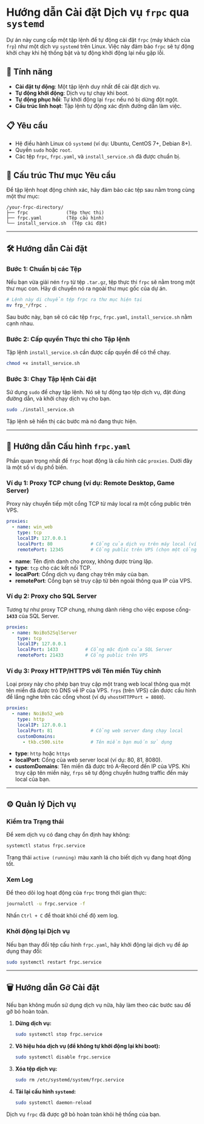 # Hướng dẫn Cài đặt Dịch vụ `frpc` qua `systemd`

Dự án này cung cấp một tập lệnh để tự động cài đặt `frpc` (máy khách của `frp`) như một dịch vụ `systemd` trên Linux. Việc này đảm bảo `frpc` sẽ tự động khởi chạy khi hệ thống bật và tự động khởi động lại nếu gặp lỗi.

## 🚀 Tính năng
- **Cài đặt tự động**: Một tập lệnh duy nhất để cài đặt dịch vụ.
- **Tự động khởi động**: Dịch vụ tự chạy khi boot.
- **Tự động phục hồi**: Tự khởi động lại `frpc` nếu nó bị dừng đột ngột.
- **Cấu trúc linh hoạt**: Tập lệnh tự động xác định đường dẫn làm việc.

## 📋 Yêu cầu
- Hệ điều hành Linux có `systemd` (ví dụ: Ubuntu, CentOS 7+, Debian 8+).
- Quyền `sudo` hoặc `root`.
- Các tệp `frpc`, `frpc.yaml`, và `install_service.sh` đã được chuẩn bị.

## 📂 Cấu trúc Thư mục Yêu cầu
Để tập lệnh hoạt động chính xác, hãy đảm bảo các tệp sau nằm trong cùng một thư mục:

```
/your-frpc-directory/
├── frpc              (Tệp thực thi)
├── frpc.yaml         (Tệp cấu hình)
└── install_service.sh  (Tệp cài đặt)
```

---

## 🛠️ Hướng dẫn Cài đặt

### Bước 1: Chuẩn bị các Tệp
Nếu bạn vừa giải nén `frp` từ tệp `.tar.gz`, tệp thực thi `frpc` sẽ nằm trong một thư mục con. Hãy di chuyển nó ra ngoài thư mục gốc của dự án.

```bash
# Lệnh này di chuyển tệp frpc ra thư mục hiện tại
mv frp_*/frpc .
```
Sau bước này, bạn sẽ có các tệp `frpc`, `frpc.yaml`, `install_service.sh` nằm cạnh nhau.

### Bước 2: Cấp quyền Thực thi cho Tập lệnh
Tập lệnh `install_service.sh` cần được cấp quyền để có thể chạy.

```bash
chmod +x install_service.sh
```

### Bước 3: Chạy Tập lệnh Cài đặt
Sử dụng `sudo` để chạy tập lệnh. Nó sẽ tự động tạo tệp dịch vụ, đặt đúng đường dẫn, và khởi chạy dịch vụ cho bạn.

```bash
sudo ./install_service.sh
```
Tập lệnh sẽ hiển thị các bước mà nó đang thực hiện.

---

## 📝 Hướng dẫn Cấu hình `frpc.yaml`
Phần quan trọng nhất để `frpc` hoạt động là cấu hình các `proxies`. Dưới đây là một số ví dụ phổ biến.

### Ví dụ 1: Proxy TCP chung (ví dụ: Remote Desktop, Game Server)
Proxy này chuyển tiếp một cổng TCP từ máy local ra một cổng public trên VPS.

```yaml
proxies:
  - name: win_web
    type: tcp
    localIP: 127.0.0.1
    localPort: 80              # Cổng của dịch vụ trên máy local (ví dụ: web server)
    remotePort: 12345          # Cổng public trên VPS (chọn một cổng chưa được sử dụng)
```
- **name**: Tên định danh cho proxy, không được trùng lặp.
- **type**: `tcp` cho các kết nối TCP.
- **localPort**: Cổng dịch vụ đang chạy trên máy của bạn.
- **remotePort**: Cổng bạn sẽ truy cập từ bên ngoài thông qua IP của VPS.

### Ví dụ 2: Proxy cho SQL Server
Tương tự như proxy TCP chung, nhưng dành riêng cho việc expose cổng- **`1433`** của SQL Server.

```yaml
proxies:
  - name: NoiBo52SqlServer
    type: tcp
    localIP: 127.0.0.1
    localPort: 1433          # Cổng mặc định của SQL Server
    remotePort: 21433        # Cổng public trên VPS
```

### Ví dụ 3: Proxy HTTP/HTTPS với Tên miền Tùy chỉnh
Loại proxy này cho phép bạn truy cập một trang web local thông qua một tên miền đã được trỏ DNS về IP của VPS. `frps` (trên VPS) cần được cấu hình để lắng nghe trên các cổng vhost (ví dụ `vhostHTTPPort = 8080`).

```yaml
proxies:
  - name: NoiBo52_web
    type: http
    localIP: 127.0.0.1
    localPort: 81              # Cổng web server đang chạy local
    customDomains:
      - tkb.c500.site          # Tên miền bạn muốn sử dụng
```
- **type**: `http` hoặc `https`
- **localPort**: Cổng của web server local (ví dụ: 80, 81, 8080).
- **customDomains**: Tên miền đã được trỏ A-Record đến IP của VPS. Khi truy cập tên miền này, `frps` sẽ tự động chuyển hướng traffic đến máy local của bạn.

---

## ⚙️ Quản lý Dịch vụ

### Kiểm tra Trạng thái
Để xem dịch vụ có đang chạy ổn định hay không:
```bash
systemctl status frpc.service
```
Trạng thái `active (running)` màu xanh lá cho biết dịch vụ đang hoạt động tốt.

### Xem Log
Để theo dõi log hoạt động của `frpc` trong thời gian thực:
```bash
journalctl -u frpc.service -f
```
Nhấn `Ctrl + C` để thoát khỏi chế độ xem log.

### Khởi động lại Dịch vụ
Nếu bạn thay đổi tệp cấu hình `frpc.yaml`, hãy khởi động lại dịch vụ để áp dụng thay đổi:
```bash
sudo systemctl restart frpc.service
```

---

## 🗑️ Hướng dẫn Gỡ Cài đặt
Nếu bạn không muốn sử dụng dịch vụ nữa, hãy làm theo các bước sau để gỡ bỏ hoàn toàn.

1.  **Dừng dịch vụ:**
    ```bash
    sudo systemctl stop frpc.service
    ```
2.  **Vô hiệu hóa dịch vụ (để không tự khởi động lại khi boot):**
    ```bash
    sudo systemctl disable frpc.service
    ```
3.  **Xóa tệp dịch vụ:**
    ```bash
    sudo rm /etc/systemd/system/frpc.service
    ```
4.  **Tải lại cấu hình `systemd`:**
    ```bash
    sudo systemctl daemon-reload
    ```
Dịch vụ `frpc` đã được gỡ bỏ hoàn toàn khỏi hệ thống của bạn.
